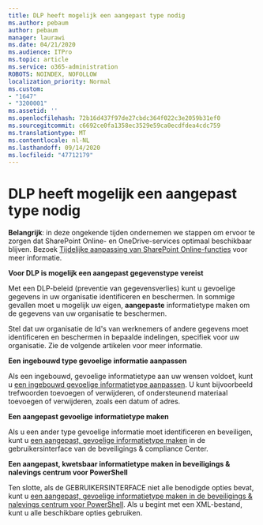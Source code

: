 ```yaml
---
title: DLP heeft mogelijk een aangepast type nodig
ms.author: pebaum
author: pebaum
manager: laurawi
ms.date: 04/21/2020
ms.audience: ITPro
ms.topic: article
ms.service: o365-administration
ROBOTS: NOINDEX, NOFOLLOW
localization_priority: Normal
ms.custom:
- "1647"
- "3200001"
ms.assetid: ''
ms.openlocfilehash: 72b16d437f97de27cbdc364f022c3e2059b31ef0
ms.sourcegitcommit: c6692ce0fa1358ec3529e59ca0ecdfdea4cdc759
ms.translationtype: MT
ms.contentlocale: nl-NL
ms.lasthandoff: 09/14/2020
ms.locfileid: "47712179"
---
```

# <a name="dlp-might-need-a-custom-type"></a>DLP heeft mogelijk een aangepast type nodig

**Belangrijk**: in deze ongekende tijden ondernemen we stappen om ervoor te zorgen dat SharePoint Online- en OneDrive-services optimaal beschikbaar blijven. Bezoek [Tijdelijke aanpassing van SharePoint Online-functies](https://aka.ms/ODSPAdjustments) voor meer informatie.

**Voor DLP is mogelijk een aangepast gegevenstype vereist**

Met een DLP-beleid (preventie van gegevensverlies) kunt u gevoelige gegevens in uw organisatie identificeren en beschermen. In sommige gevallen moet u mogelijk uw eigen, **aangepaste** informatietype maken om de gegevens van uw organisatie te beschermen.

Stel dat uw organisatie de Id's van werknemers of andere gegevens moet identificeren en beschermen in bepaalde indelingen, specifiek voor uw organisatie. Zie de volgende artikelen voor meer informatie.
  
 **Een ingebouwd type gevoelige informatie aanpassen**
  
Als een ingebouwd, gevoelige informatietype aan uw wensen voldoet, kunt u [een ingebouwd gevoelige informatietype aanpassen](https://docs.microsoft.com/microsoft-365/compliance/customize-a-built-in-sensitive-information-type). U kunt bijvoorbeeld trefwoorden toevoegen of verwijderen, of ondersteunend materiaal toevoegen of verwijderen, zoals een datum of adres.
  
 **Een aangepast gevoelige informatietype maken**
  
Als u een ander type gevoelige informatie moet identificeren en beveiligen, kunt u [een aangepast, gevoelige informatietype maken](https://docs.microsoft.com/microsoft-365/compliance/create-a-custom-sensitive-information-type) in de gebruikersinterface van de beveiligings & compliance Center.
  
**Een aangepast, kwetsbaar informatietype maken in beveiligings & nalevings centrum voor PowerShell**

Ten slotte, als de GEBRUIKERSINTERFACE niet alle benodigde opties bevat, kunt u [een aangepast, gevoelige informatietype maken in de beveiligings & nalevings centrum voor PowerShell](https://docs.microsoft.com/microsoft-365/compliance/create-a-custom-sensitive-information-type-in-scc-powershell). Als u begint met een XML-bestand, kunt u alle beschikbare opties gebruiken.
